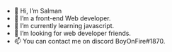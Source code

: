- 👋 Hi, I’m Salman
- 🔹 I’m a front-end Web developer.
- 🌱 I’m currently learning javascript.
- 💞️ I’m looking for web developer friends.
- 📫 You can contact me on discord BoyOnFire#1870.

<!---
Salman346/Salman346 is a ✨ special ✨ repository because its `README.md` (this file) appears on your GitHub profile.
You can click the Preview link to take a look at your changes.
--->
